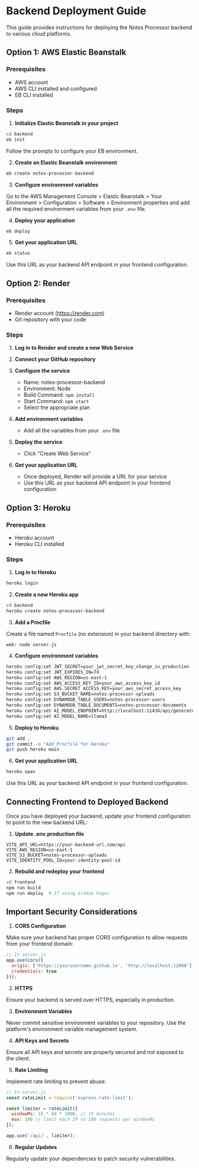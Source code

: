 # Backend Deployment Guide

This guide provides instructions for deploying the Notes Processor backend to various cloud platforms.

## Option 1: AWS Elastic Beanstalk

### Prerequisites
- AWS account
- AWS CLI installed and configured
- EB CLI installed

### Steps

1. **Initialize Elastic Beanstalk in your project**

```bash
cd backend
eb init
```

Follow the prompts to configure your EB environment.

2. **Create an Elastic Beanstalk environment**

```bash
eb create notes-processor-backend
```

3. **Configure environment variables**

Go to the AWS Management Console > Elastic Beanstalk > Your Environment > Configuration > Software > Environment properties and add all the required environment variables from your `.env` file.

4. **Deploy your application**

```bash
eb deploy
```

5. **Get your application URL**

```bash
eb status
```

Use this URL as your backend API endpoint in your frontend configuration.

## Option 2: Render

### Prerequisites
- Render account (https://render.com)
- Git repository with your code

### Steps

1. **Log in to Render and create a new Web Service**

2. **Connect your GitHub repository**

3. **Configure the service**
   - Name: notes-processor-backend
   - Environment: Node
   - Build Command: `npm install`
   - Start Command: `npm start`
   - Select the appropriate plan

4. **Add environment variables**
   - Add all the variables from your `.env` file

5. **Deploy the service**
   - Click "Create Web Service"

6. **Get your application URL**
   - Once deployed, Render will provide a URL for your service
   - Use this URL as your backend API endpoint in your frontend configuration

## Option 3: Heroku

### Prerequisites
- Heroku account
- Heroku CLI installed

### Steps

1. **Log in to Heroku**

```bash
heroku login
```

2. **Create a new Heroku app**

```bash
cd backend
heroku create notes-processor-backend
```

3. **Add a Procfile**

Create a file named `Procfile` (no extension) in your backend directory with:

```
web: node server.js
```

4. **Configure environment variables**

```bash
heroku config:set JWT_SECRET=your_jwt_secret_key_change_in_production
heroku config:set JWT_EXPIRES_IN=7d
heroku config:set AWS_REGION=us-east-1
heroku config:set AWS_ACCESS_KEY_ID=your_aws_access_key_id
heroku config:set AWS_SECRET_ACCESS_KEY=your_aws_secret_access_key
heroku config:set S3_BUCKET_NAME=notes-processor-uploads
heroku config:set DYNAMODB_TABLE_USERS=notes-processor-users
heroku config:set DYNAMODB_TABLE_DOCUMENTS=notes-processor-documents
heroku config:set AI_MODEL_ENDPOINT=http://localhost:11434/api/generate
heroku config:set AI_MODEL_NAME=llama3
```

5. **Deploy to Heroku**

```bash
git add .
git commit -m "Add Procfile for Heroku"
git push heroku main
```

6. **Get your application URL**

```bash
heroku open
```

Use this URL as your backend API endpoint in your frontend configuration.

## Connecting Frontend to Deployed Backend

Once you have deployed your backend, update your frontend configuration to point to the new backend URL:

1. **Update .env.production file**

```
VITE_API_URL=https://your-backend-url.com/api
VITE_AWS_REGION=us-east-1
VITE_S3_BUCKET=notes-processor-uploads
VITE_IDENTITY_POOL_ID=your-identity-pool-id
```

2. **Rebuild and redeploy your frontend**

```bash
cd frontend
npm run build
npm run deploy  # If using GitHub Pages
```

## Important Security Considerations

1. **CORS Configuration**

Make sure your backend has proper CORS configuration to allow requests from your frontend domain:

```javascript
// In server.js
app.use(cors({
  origin: ['https://yourusername.github.io', 'http://localhost:12000'],
  credentials: true
}));
```

2. **HTTPS**

Ensure your backend is served over HTTPS, especially in production.

3. **Environment Variables**

Never commit sensitive environment variables to your repository. Use the platform's environment variable management system.

4. **API Keys and Secrets**

Ensure all API keys and secrets are properly secured and not exposed to the client.

5. **Rate Limiting**

Implement rate limiting to prevent abuse:

```javascript
// In server.js
const rateLimit = require('express-rate-limit');

const limiter = rateLimit({
  windowMs: 15 * 60 * 1000, // 15 minutes
  max: 100 // limit each IP to 100 requests per windowMs
});

app.use('/api/', limiter);
```

6. **Regular Updates**

Regularly update your dependencies to patch security vulnerabilities.